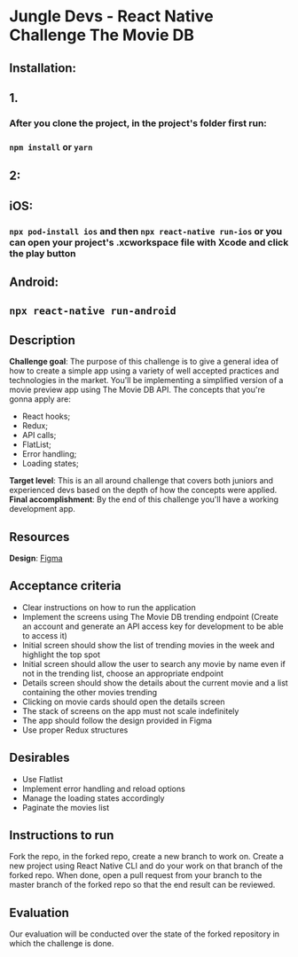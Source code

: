 # Jungle Devs - React Native Challenge The Movie DB


## Installation:

## 1.
### After you clone the project, in the project's folder first run:  

### `npm install` or `yarn`

## 2:

## iOS:
### `npx pod-install ios` and then `npx react-native run-ios` or you can open your project's .xcworkspace file with Xcode and click the play button

## Android:
## `npx react-native run-android`

## Description

**Challenge goal**: The purpose of this challenge is to give a general idea of how to create a simple app using a variety of well accepted practices and technologies in the market. You'll be implementing a simplified version of a movie preview app using The Movie DB API. The concepts that you're gonna apply are:
- React hooks;
- Redux;
- API calls;
- FlatList;
- Error handling;
- Loading states;

**Target level**: This is an all around challenge that covers both juniors and experienced devs based on the depth of how the concepts were applied.
**Final accomplishment**: By the end of this challenge you'll have a working development app.

## Resources
**Design**: [Figma](https://www.figma.com/file/gRw33pnPCjbRAE8DyhOsZm/Android-%E2%80%93-Challenge-2?node-id=0%3A1)

## Acceptance criteria
- Clear instructions on how to run the application
- Implement the screens using The Movie DB trending endpoint (Create an account and generate an API access key for development to be able to access it)
- Initial screen should show the list of trending movies in the week and highlight the top spot
- Initial screen should allow the user to search any movie by name even if not in the trending list, choose an appropriate endpoint
- Details screen should show the details about the current movie and a list containing the other movies trending
- Clicking on movie cards should open the details screen
- The stack of screens on the app must not scale indefinitely
- The app should follow the design provided in Figma
- Use proper Redux structures

## Desirables
- Use Flatlist
- Implement error handling and reload options
- Manage the loading states accordingly
- Paginate the movies list

## Instructions to run
Fork the repo, in the forked repo, create a new branch to work on. Create a new project using React Native CLI and do your work on that branch of the forked repo. When done, open a pull request from your branch to the master branch of the forked repo so that the end result can be reviewed.

## Evaluation
Our evaluation will be conducted over the state of the forked repository in which the challenge is done.
